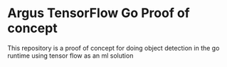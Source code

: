 # Argus TensorFlow Go Proof of concept

This repository is a proof of concept for doing object detection in the go runtime using tensor flow as an ml solution  